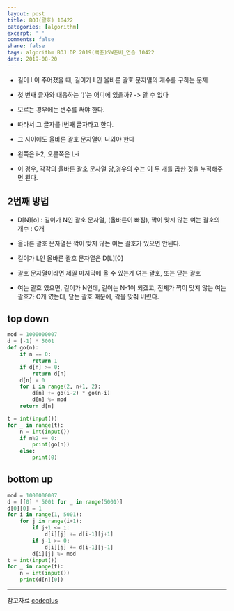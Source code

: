 ```yaml
---
layout: post
title: BOJ(괄호) 10422
categories: [algorithm]
excerpt: ' '
comments: false
share: false
tags: algorithm BOJ DP 2019(백준)SW준비_연습 10422
date: 2019-08-20
---
```


- 길이 L이 주어졌을 때, 길이가 L인 올바른 괄호 문자열의 개수를 구하는 문제

- 첫 번째 글자와 대응하는 ')'는 어디에 있을까? -> 알 수 없다
- 모르는 경우에는 변수를 써야 한다.
- 따라서 그 글자를 i번째 글자라고 한다.
- 그 사이에도 올바른 괄호 문자열이 나와야 한다
- 왼쪽은 i-2, 오른쪽은 L-i
- 이 경우, 각각의 올바른 괄호 문자열 당,경우의 수는 이 두 개를 곱한 것을 누적해주면 된다.

## 2번째 방법

- D[N][o] : 길이가 N인 괄호 문자열, (올바른이 빠짐), 짝이 맞지 않는 여는 괄호의 개수 : O개
- 올바른 괄호 문자열은 짝이 맞지 않는 여는 괄호가 있으면 안된다.
- 길이가 L인 올바른 괄호 문자열은 D[L][0]

- 괄호 문자열이라면 제일 마지막에 올 수 있는게 여는 괄호, 또는 닫는 괄호

- 여는 괄호 였으면, 길이가 N인데, 길이는 N-1이 되겠고, 전체가 짝이 맞지 않는 여는 괄호가 O개 였는데, 닫는 괄호 때문에, 짝을 맞춰 버렸다.

## top down

```python
mod = 1000000007
d = [-1] * 5001
def go(n):
    if n == 0:
        return 1
    if d[n] >= 0:
        return d[n]
    d[n] = 0
    for i in range(2, n+1, 2):
        d[n] += go(i-2) * go(n-i)
        d[n] %= mod
    return d[n]

t = int(input())
for _ in range(t):
    n = int(input())
    if n%2 == 0:
        print(go(n))
    else:
        print(0)
```

## bottom up

```python
mod = 1000000007
d = [[0] * 5001 for _ in range(5001)]
d[0][0] = 1
for i in range(1, 5001):
    for j in range(i+1):
        if j+1 <= i:
            d[i][j] += d[i-1][j+1]
        if j-1 >= 0:
            d[i][j] += d[i-1][j-1]
        d[i][j] %= mod
t = int(input())
for _ in range(t):
    n = int(input())
    print(d[n][0])
```

---

참고자료
[codeplus](https://code.plus/course/33)
